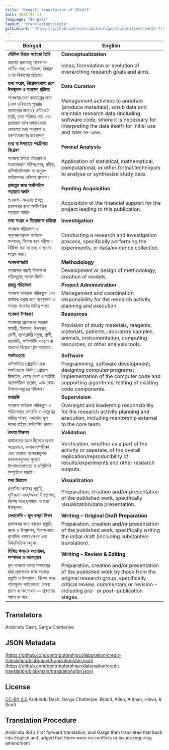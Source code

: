 ```yaml
---
title: "Bengali translation of CRediT"
date: 2025-07-11
language: "Bengali"
layout: "translation/single"
githublink: "https://github.com/contributorshipcollaboration/credit-translation/blob/main/translations/bn.json"
---
```


| Bengali | English |
| --- | --- |
| **মৌলিক চিন্তার কাঠামো তৈরি** | **Conceptualization** |
| ধারণার প্রস্তাবনা; গবেষণার সার্বিক লক্ষ্য ও উদ্দেশ্য নির্ধারণ ও তা বিকাশের প্রক্রিয়া। | Ideas; formulation or evolution of overarching research goals and aims. |
| **তথ্য সংগ্রহ, বিশ্লেষণযোগ্য রূপে উপস্থাপন ও সংরক্ষণ প্রক্রিয়া** | **Data Curation** |
| গবেষণার তথ্য ব্যবহারের জন্য (এবং ভবিষ্যতে পুনরায় ব্যবহারের জন্যও) মেটাডেটা তৈরি, তথ্য পরিষ্কার করা এবং প্রয়োজন হলে সফটওয়্যার কোডসহ তথ্য সংরক্ষণ ও রক্ষণাবেক্ষণের ব্যবস্থাপনা | Management activities to annotate (produce metadata), scrub data and maintain research data (including software code, where it is necessary for interpreting the data itself) for initial use and later re-use. |
| **তথ্য বা উপাত্তের পদ্ধতিগত বিশ্লেষণ** | **Formal Analysis** |
| গবেষণা উপাত্ত বিশ্লেষণ বা সংহতকরণে পরিসংখ্যান, গণিত, কম্পিউটেশনাল বা অনুরূপ কাঠামোবদ্ধ কৌশল প্রয়োগ। | Application of statistical, mathematical, computational, or other formal techniques to analyse or synthesize study data. |
| **প্রকল্পের জন্য অর্থনৈতিক সহায়তা অর্জন** | **Funding Acquisition** |
| গবেষণা-সংক্রান্ত প্রকল্প প্রকাশনার জন্য অর্থনৈতিক সহায়তা অর্জন | Acquisition of the financial support for the project leading to this publication. |
| **তথ্য সংগ্রহ ও বিশ্লেষণের প্রক্রিয়া** | **Investigation** |
| গবেষণা পরিচালনা ও অনুসন্ধানমূলক কার্যক্রম সম্পাদন, বিশেষ করে পরীক্ষা-নিরীক্ষা করা বা তথ্য ও প্রমাণ সংগ্রহ করা। | Conducting a research and investigation process, specifically performing the experiments, or data/evidence collection. |
| **গবেষণাপদ্ধতি** | **Methodology** |
| গবেষণার পদ্ধতি বিকাশ বা পরিকল্পনা; মডেল নির্মাণ | Development or design of methodology; creation of models. |
| **প্রকল্প পরিচালনা** | **Project Administration** |
| গবেষণা কার্যক্রম পরিকল্পনা এবং কার্যকর করার জন্য ব্যবস্থাপনা ও সমন্বয় সংক্রান্ত দায়িত্ব পালন | Management and coordination responsibility for the research activity planning and execution. |
| **গবেষনা উপকরণ** | **Resources** |
| গবেষণার প্রয়োজনে অধ্যয়ন সামগ্রী, বিকারক, উপকরণ, রোগী, ল্যাবরেটরি নমুনা, প্রাণী, যন্ত্রপাতি, কম্পিউটিং সংস্থান বা অন্যান্য বিশ্লেষণ টুল সরবরাহ। | Provision of study materials, reagents, materials, patients, laboratory samples, animals, instrumentation, computing resources, or other analysis tools. |
| **সফটওয়্যার** | **Software** |
| কম্পিউটার প্রোগ্রামিং এবং সফটওয়্যার নির্মাণ; প্রোগ্রাম ডিজাইন, কোড লেখা ও সংশ্লিষ্ট অ্যালগরিদম প্রয়োগ; এবং কোড উপাদানসমূহের পরীক্ষণ। | Programming, software development; designing computer programs; implementation of the computer code and supporting algorithms; testing of existing code components. |
| **তদারকি** | **Supervision** |
| গবেষণা কার্যক্রম পরিকল্পনা ও পরিচালনায় তদারকি ও নেতৃত্বের দায়িত্ব পালন, এছাড়াও মূল দলের বাইরে মেন্টরশিপ প্রদান। | Oversight and leadership responsibility for the research activity planning and execution, including mentorship external to the core team. |
| **বৈধতা নিরূপণ** | **Validation** |
| কার্যক্রমের অংশ হিসেবে অথবা স্বতন্ত্রভাবে, ফলাফল/পরীক্ষা এবং অন্যান্য গবেষণামূলক ফলাফলগুলোর পুনরায় উৎপাদনযোগ্যতা বা প্রতিলিপি সম্পূর্ণতার যাচাই। | Verification, whether as a part of the activity or separate, of the overall replication/reproducibility of results/experiments and other research outputs. |
| **তথ্য চিত্রায়ন** | **Visualization** |
| প্রকাশিত কাজের প্রস্তুতি, সৃষ্টিকরণ এবং/অথবা উপস্থাপনা, বিশেষ করে দৃশ্যায়ন বা তথ্য উপস্থাপন। | Preparation, creation and/or presentation of the published work, specifically visualization/data presentation. |
| **লেখালেখি – মূল খসড়া লিখন** | **Writing – Original Draft Preparation** |
| প্রকাশনার জন্য কাজের প্রস্তুতি, রচনা ও উপস্থাপন, বিশেষ করে প্রাথমিক খসড়া লেখন এবং বিষয়ভিত্তিক অনুবাদ। | Preparation, creation and/or presentation of the published work, specifically writing the initial draft (including substantive translation). |
| **লিখিত খসড়ার সংশোধন, সম্পাদনা ও মানোন্নয়ন** | **Writing – Review & Editing** |
| মূল গবেষণা দলের সদস্যদের দ্বারা প্রকাশনার জন্য কাজের প্রস্তুতি ও উপস্থাপন, বিশেষ করে গঠনমূলক পর্যালোচনা, মন্তব্য প্রদান বা সংশোধন — প্রকাশের আগে বা পরে। | Preparation, creation and/or presentation of the published work by those from the original research group, specifically critical review, commentary or revision – including pre- or post-publication stages. |

## Translators

Arobindu  Dash, Garga  Chatterjee

## JSON Metadata

[https://github.com/contributorshipcollaboration/credit-translation/blob/main/translations/bn.json](https://github.com/contributorshipcollaboration/credit-translation/blob/main/translations/bn.json)

## License

[CC-BY 4.0](https://creativecommons.org/licenses/by/4.0/) Arobindu  Dash, Garga  Chatterjee, Brand, Allen, Altman, Hlava, & Scott

## Translation Procedure

Arobindu did a first forward translation, and Garga then translated that back into English and judged that there were no conflicts or issues requiring amendment